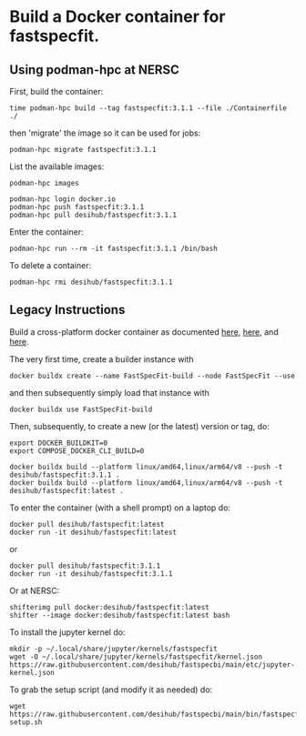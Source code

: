 Build a Docker container for fastspecfit.
=========================================

Using podman-hpc at NERSC
-------------------------

First, build the container:
```
time podman-hpc build --tag fastspecfit:3.1.1 --file ./Containerfile ./
```
then 'migrate' the image so it can be used for jobs:
```
podman-hpc migrate fastspecfit:3.1.1
```

List the available images:
```
podman-hpc images
```


```
podman-hpc login docker.io
podman-hpc push fastspecfit:3.1.1
podman-hpc pull desihub/fastspecfit:3.1.1
```

Enter the container:
```
podman-hpc run --rm -it fastspecfit:3.1.1 /bin/bash
```

To delete a container:
```
podman-hpc rmi desihub/fastspecfit:3.1.1
```

Legacy Instructions
-------------------

Build a cross-platform docker container as documented [here](https://www.docker.com/blog/faster-multi-platform-builds-dockerfile-cross-compilation-guide), [here](https://blog.jaimyn.dev/how-to-build-multi-architecture-docker-images-on-an-m1-mac/), and [here](https://docs.nersc.gov/development/shifter/how-to-use/).

The very first time, create a builder instance with
```
docker buildx create --name FastSpecFit-build --node FastSpecFit --use
```
and then subsequently simply load that instance with
```
docker buildx use FastSpecFit-build
```

Then, subsequently, to create a new (or the latest) version or tag, do:
```
export DOCKER_BUILDKIT=0
export COMPOSE_DOCKER_CLI_BUILD=0

docker buildx build --platform linux/amd64,linux/arm64/v8 --push -t desihub/fastspecfit:3.1.1 .
docker buildx build --platform linux/amd64,linux/arm64/v8 --push -t desihub/fastspecfit:latest .
```

To enter the container (with a shell prompt) on a laptop do:
```
docker pull desihub/fastspecfit:latest
docker run -it desihub/fastspecfit:latest
```
or
```
docker pull desihub/fastspecfit:3.1.1
docker run -it desihub/fastspecfit:3.1.1
```

Or at NERSC:
```
shifterimg pull docker:desihub/fastspecfit:latest
shifter --image docker:desihub/fastspecfit:latest bash
```

To install the jupyter kernel do:
```
mkdir -p ~/.local/share/jupyter/kernels/fastspecfit
wget -O ~/.local/share/jupyter/kernels/fastspecfit/kernel.json https://raw.githubusercontent.com/desihub/fastspecbi/main/etc/jupyter-kernel.json
```

To grab the setup script (and modify it as needed) do:
```
wget https://raw.githubusercontent.com/desihub/fastspecbi/main/bin/fastspecfit-setup.sh
```
